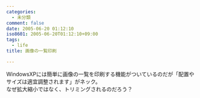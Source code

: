 ```yaml
---
categories:
  - 未分類
comment: false
date: 2005-06-20 01:12:10
iso8601: 2005-06-20T01:12:10+09:00
tags:
  - life
title: 画像の一覧印刷

---
```


<div class="entry-body">
  <p>WindowsXPには簡単に画像の一覧を印刷する機能がついているのだが「配置やサイズは適宜調整されます」がネック。<br />
    なぜ拡大縮小ではなく、トリミングされるのだろう？</p>
</div>
